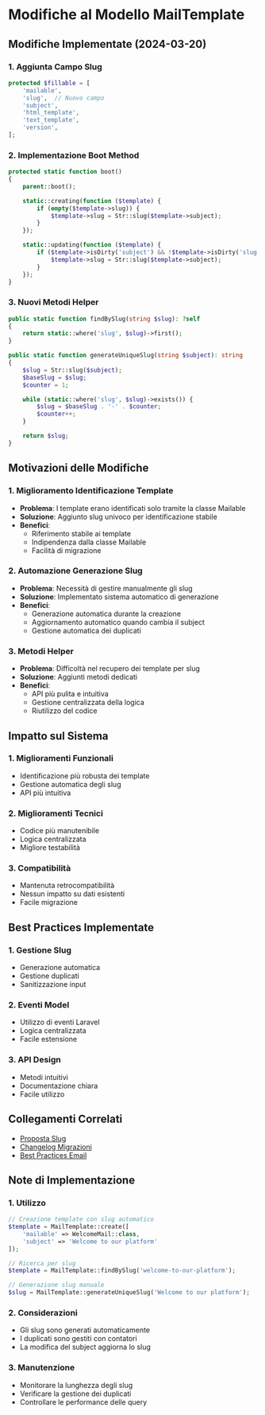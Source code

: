 # Modifiche al Modello MailTemplate

## Modifiche Implementate (2024-03-20)

### 1. Aggiunta Campo Slug
```php
protected $fillable = [
    'mailable',
    'slug',  // Nuovo campo
    'subject',
    'html_template',
    'text_template',
    'version',
];
```

### 2. Implementazione Boot Method
```php
protected static function boot()
{
    parent::boot();

    static::creating(function ($template) {
        if (empty($template->slug)) {
            $template->slug = Str::slug($template->subject);
        }
    });

    static::updating(function ($template) {
        if ($template->isDirty('subject') && !$template->isDirty('slug')) {
            $template->slug = Str::slug($template->subject);
        }
    });
}
```

### 3. Nuovi Metodi Helper
```php
public static function findBySlug(string $slug): ?self
{
    return static::where('slug', $slug)->first();
}

public static function generateUniqueSlug(string $subject): string
{
    $slug = Str::slug($subject);
    $baseSlug = $slug;
    $counter = 1;

    while (static::where('slug', $slug)->exists()) {
        $slug = $baseSlug . '-' . $counter;
        $counter++;
    }

    return $slug;
}
```

## Motivazioni delle Modifiche

### 1. Miglioramento Identificazione Template
- **Problema**: I template erano identificati solo tramite la classe Mailable
- **Soluzione**: Aggiunto slug univoco per identificazione stabile
- **Benefici**: 
  - Riferimento stabile ai template
  - Indipendenza dalla classe Mailable
  - Facilità di migrazione

### 2. Automazione Generazione Slug
- **Problema**: Necessità di gestire manualmente gli slug
- **Soluzione**: Implementato sistema automatico di generazione
- **Benefici**:
  - Generazione automatica durante la creazione
  - Aggiornamento automatico quando cambia il subject
  - Gestione automatica dei duplicati

### 3. Metodi Helper
- **Problema**: Difficoltà nel recupero dei template per slug
- **Soluzione**: Aggiunti metodi dedicati
- **Benefici**:
  - API più pulita e intuitiva
  - Gestione centralizzata della logica
  - Riutilizzo del codice

## Impatto sul Sistema

### 1. Miglioramenti Funzionali
- Identificazione più robusta dei template
- Gestione automatica degli slug
- API più intuitiva

### 2. Miglioramenti Tecnici
- Codice più manutenibile
- Logica centralizzata
- Migliore testabilità

### 3. Compatibilità
- Mantenuta retrocompatibilità
- Nessun impatto su dati esistenti
- Facile migrazione

## Best Practices Implementate

### 1. Gestione Slug
- Generazione automatica
- Gestione duplicati
- Sanitizzazione input

### 2. Eventi Model
- Utilizzo di eventi Laravel
- Logica centralizzata
- Facile estensione

### 3. API Design
- Metodi intuitivi
- Documentazione chiara
- Facile utilizzo

## Collegamenti Correlati
- [Proposta Slug](./SPATIE_EMAIL_SLUG_PROPOSAL.md)
- [Changelog Migrazioni](./MIGRATIONS_CHANGELOG.md)
- [Best Practices Email](./EMAIL_BEST_PRACTICES.md)

## Note di Implementazione

### 1. Utilizzo
```php
// Creazione template con slug automatico
$template = MailTemplate::create([
    'mailable' => WelcomeMail::class,
    'subject' => 'Welcome to our platform'
]);

// Ricerca per slug
$template = MailTemplate::findBySlug('welcome-to-our-platform');

// Generazione slug manuale
$slug = MailTemplate::generateUniqueSlug('Welcome to our platform');
```

### 2. Considerazioni
- Gli slug sono generati automaticamente
- I duplicati sono gestiti con contatori
- La modifica del subject aggiorna lo slug

### 3. Manutenzione
- Monitorare la lunghezza degli slug
- Verificare la gestione dei duplicati
- Controllare le performance delle query 
